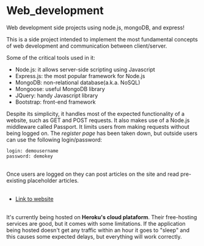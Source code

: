# Web_development
Web development side projects using node.js, mongoDB, and express! 


This is a side project intended to implement the most fundamental concepts of web development and communication between client/server.<br>

Some of the critical tools used in it: 
- Node.js: it allows server-side scripting using Javascript
- Express.js: the most popular framework for Node.js
- MongoDB: non-relational database(a.k.a. NoSQL)
- Mongoose: useful MongoDB library
- JQuery: handy Javascript library
- Bootstrap: front-end framework

Despite its simplicity, it handles most of the expected functionality of a website, such as GET and POST requests. 
It also makes use of a Node.js middleware called Passport. It limits users from making requests without being logged on. The <em>register page</em>
has been taken down, but outside users can use the following login/password:<br>
```
login: demousername
password: demokey
```
<br>
Once users are logged on they can post articles on the site and read pre-existing placeholder articles. <br><br>

* [Link to website](https://glacial-savannah-18161.herokuapp.com/)

<br>
It's currently being hosted on <strong>Heroku's cloud plataform</strong>. Their free-hosting services are good, but it comes with some limitations.
If the application being hosted doesn't get any traffic within an hour it goes to "sleep" and this causes some expected delays, but 
everything will work correctly.
